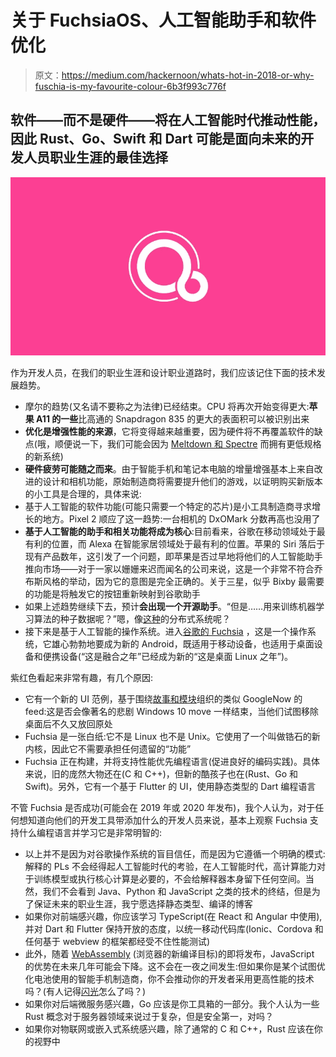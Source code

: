 # 关于 FuchsiaOS、人工智能助手和软件优化

> 原文：<https://medium.com/hackernoon/whats-hot-in-2018-or-why-fuschia-is-my-favourite-colour-6b3f993c776f>

## 软件——而不是硬件——将在人工智能时代推动性能，因此 Rust、Go、Swift 和 Dart 可能是面向未来的开发人员职业生涯的最佳选择

![](img/d53fefe9e7ed461ded02a6d7f93879c8.png)

作为开发人员，在我们的职业生涯和设计职业道路时，我们应该记住下面的技术发展趋势。

*   摩尔的趋势(又名请不要称之为法律)已经结束。CPU 将再次开始变得更大:**苹果 A11 的一些**比高通的 Snapdragon 835 的更大的表面积可以被识别出来
*   **优化是增强性能的来源**，它将变得越来越重要，因为硬件将不再覆盖软件的缺点(哦，顺便说一下，我们可能会因为 [Meltdown 和 Spectre](https://meltdownattack.com/) 而拥有更低规格的新系统)
*   **硬件疲劳可能随之而来**。由于智能手机和笔记本电脑的增量增强基本上来自改进的设计和相机功能，原始制造商将需要提升他们的游戏，以证明购买新版本的小工具是合理的，具体来说:
*   基于人工智能的软件功能(可能只需要一个特定的芯片)是小工具制造商寻求增长的地方。Pixel 2 顺应了这一趋势:一台相机的 DxOMark 分数再高也没用了
*   **基于人工智能的助手和相关功能将成为核心**:目前看来，谷歌在移动领域处于最有利的位置，而 Alexa 在智能家居领域处于最有利的位置。苹果的 Siri 落后于现有产品数年，这引发了一个问题，即苹果是否过早地将他们的人工智能助手推向市场——对于一家以姗姗来迟而闻名的公司来说，这是一个非常不符合乔布斯风格的举动，因为它的意图是完全正确的。关于三星，似乎 Bixby 最需要的功能是将触发它的按钮重新映射到谷歌助手
*   如果上述趋势继续下去，预计**会出现一个开源助手**。“但是……用来训练机器学习算法的种子数据呢？”嗯，像[这种](https://github.com/ipfs)的分布式系统呢？
*   接下来是基于人工智能的操作系统。进入[谷歌的 Fuchsia](https://github.com/fuchsia-mirror) ，这是一个操作系统，它雄心勃勃地要成为新的 Android，既适用于移动设备，也适用于桌面设备和便携设备(“这是融合之年”已经成为新的“这是桌面 Linux 之年”)。

紫红色看起来非常有趣，有几个原因:

*   它有一个新的 UI 范例，基于围绕[故事和模块](https://9to5google.com/2018/01/26/google-fuchsia-os-stories-and-modules/)组织的类似 GoogleNow 的 feed:这是否会像著名的悲剧 Windows 10 move 一样结束，当他们试图移除桌面后不久又放回原处
*   Fuchsia 是一张白纸:它不是 Linux 也不是 Unix。它使用了一个叫做锆石的新内核，因此它不需要承担任何遗留的“功能”
*   Fuchsia 正在构建，并将支持性能优先编程语言(促进良好的编码实践)。具体来说，旧的庞然大物还在(C 和 C++)，但新的酷孩子也在(Rust、Go 和 Swift)。另外，它有一个基于 Flutter 的 UI，使用静态类型的 Dart 编程语言

不管 Fuchsia 是否成功(可能会在 2019 年或 2020 年发布)，我个人认为，对于任何想知道向他们的开发工具带添加什么的开发人员来说，基本上观察 Fuchsia 支持什么编程语言并学习它是非常明智的:

*   以上并不是因为对谷歌操作系统的盲目信任，而是因为它遵循一个明确的模式:解释的 PLs 不会经得起人工智能时代的考验，在人工智能时代，高计算能力对于训练模型或执行核心计算是必要的，不会给解释器本身留下任何空间。当然，我们不会看到 Java、Python 和 JavaScript 之类的技术的终结，但是为了保证未来的职业生涯，我宁愿选择静态类型、编译的博客
*   如果你对前端感兴趣，你应该学习 TypeScript(在 React 和 Angular 中使用),并对 Dart 和 Flutter 保持开放的态度，以统一移动代码库(Ionic、Cordova 和任何基于 webview 的框架都经受不住性能测试)
*   此外，随着 [WebAssembly](https://developer.mozilla.org/en-US/docs/WebAssembly) (浏览器的新编译目标)的即将发布，JavaScript 的优势在未来几年可能会下降。这不会在一夜之间发生:但如果你是某个试图优化电池使用的智能手机制造商，你不会推动你的开发者采用更高性能的技术吗？(有人记得[闪光](https://www.apple.com/hotnews/thoughts-on-flash/)怎么了吗？)
*   如果你对后端微服务感兴趣，Go 应该是你工具箱的一部分。我个人认为一些 Rust 概念对于服务器领域来说过于复杂，但是安全第一，对吗？
*   如果你对物联网或嵌入式系统感兴趣，除了通常的 C 和 C++，Rust 应该在你的视野中